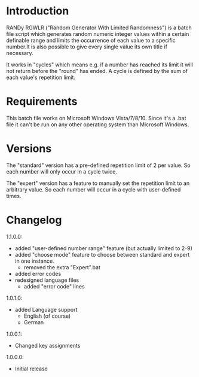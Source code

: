 # Introduction

RANDy RGWLR ("Random Generator With Limited Randomness") is a batch file script which 
generates random numeric integer values within a certain definable range and limits the 
occurrence of each value to a specific number.It is also possible to give every single 
value its own title if necessary.

It works in "cycles" which means e.g. if a number has reached its limit it will not 
return before the "round" has ended. A cycle is defined by the sum of each value's 
repetition limit.

# Requirements

This batch file works on Microsoft Windows Vista/7/8/10.
Since it's a .bat file it can't be run on any other operating system than Microsoft Windows.

# Versions

The "standard" version has a pre-defined repetition limit of 2 per value. So each number
will only occur in a cycle twice.

The "expert" version has a feature to manually set the repetition limit to an arbitrary
value. So each number will occur in a cycle with user-defined times.

# Changelog

1.1.0.0:
- added "user-defined number range" feature (but actually limited to 2-9)
- added "choose mode" feature to choose between standard and expert in one instance.
  - removed the extra "Expert".bat
- added error codes
- redesigned language files
  - added "error code" lines

1.0.1.0:
- added Language support
  - English (of course)
  - German

1.0.0.1:
- Changed key assignments

1.0.0.0:
- Initial release
